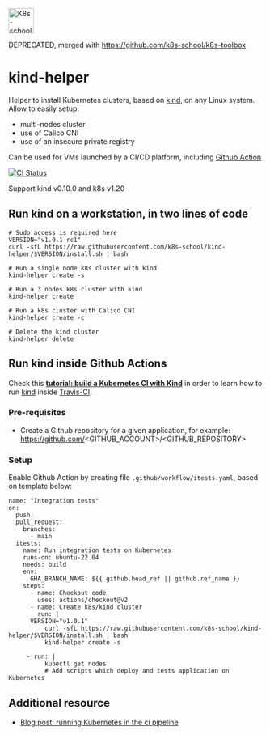 [<img src="http://k8s-school.fr/images/logo.svg" alt="K8s-school Logo, expertise et formation Kubernetes" height="50" />](https://k8s-school.fr)

DEPRECATED, merged with https://github.com/k8s-school/k8s-toolbox

# kind-helper

Helper to install Kubernetes clusters, based on [kind], on any Linux system. Allow to easily setup:
- multi-nodes cluster
- use of Calico CNI
- use of an insecure private registry

Can be used for VMs launched by a  CI/CD platform, including [Github Action](https://github.com/k8s-school/kind-helper/actions?query=workflow%3A"CI")

[![CI Status](https://github.com/k8s-school/kind-helper/workflows/CI/badge.svg?branch=master)](https://github.com/k8s-school/kind-helper/actions?query=workflow%3A"CI")

Support kind v0.10.0 and k8s v1.20

## Run kind on a workstation, in two lines of code

```shell
# Sudo access is required here
VERSION="v1.0.1-rc1"
curl -sfL https://raw.githubusercontent.com/k8s-school/kind-helper/$VERSION/install.sh | bash

# Run a single node k8s cluster with kind
kind-helper create -s

# Run a 3 nodes k8s cluster with kind
kind-helper create

# Run a k8s cluster with Calico CNI
kind-helper create -c

# Delete the kind cluster
kind-helper delete

```

## Run kind inside Github Actions


Check this **[tutorial: build a Kubernetes CI with Kind](https://k8s-school.fr/resources/en/blog/k8s-ci/)** in order to learn how to run [kind](https://github.com/kubernetes-sigs/kind) inside [Travis-CI](https://travis-ci.org/k8s-school/kind-helper).

### Pre-requisites

* Create a Github repository for a given application, for example: https://github.com/<GITHUB_ACCOUNT>/<GITHUB_REPOSITORY>

### Setup

Enable Github Action by creating file `.github/workflow/itests.yaml`, based on template below:
```
name: "Integration tests"
on:
  push:
  pull_request:
    branches:
      - main
  itests:
    name: Run integration tests on Kubernetes
    runs-on: ubuntu-22.04
    needs: build
    env:
      GHA_BRANCH_NAME: ${{ github.head_ref || github.ref_name }}
    steps:
      - name: Checkout code
        uses: actions/checkout@v2
      - name: Create k8s/kind cluster
        run: |
	  VERSION="v1.0.1"
          curl -sfL https://raw.githubusercontent.com/k8s-school/kind-helper/$VERSION/install.sh | bash
          kind-helper create -s

     - run: |
          kubectl get nodes
          # Add scripts which deploy and tests application on Kubernetes

```


[kind]:https://github.com/kubernetes-sigs/kind


## Additional resource

* [Blog post: running Kubernetes in the ci pipeline](https://www.loodse.com/blog/2019-03-12-running-kubernetes-in-the-ci-pipeline-/)
